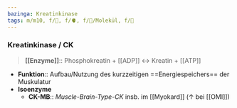 ```yaml
---
bazinga: Kreatinkinase
tags: m/m10, f/🧪, f/🫀, f/🧪/Molekül, f/🥼
---
```

### Kreatinkinase / CK
> **[[Enzyme]]**:: Phosphokreatin + [[ADP]] ↔ Kreatin + [[ATP]]
- **Funktion**:: Aufbau/Nutzung des kurzzeitigen ==Energiespeichers== der Muskulatur
- **Isoenzyme**
	- **CK-MB**:: *Muscle-Brain-Type-CK* insb. im [[Myokard]] (↑ bei [[OMI]])